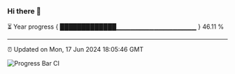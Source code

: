 ### Hi there 👋

⏳ Year progress { █████████████▁▁▁▁▁▁▁▁▁▁▁▁▁▁▁▁▁ } 46.11 %

---

⏰ Updated on Mon, 17 Jun 2024 18:05:46 GMT

![Progress Bar CI](https://github.com/liununu/liununu/workflows/Progress%20Bar%20CI/badge.svg)
